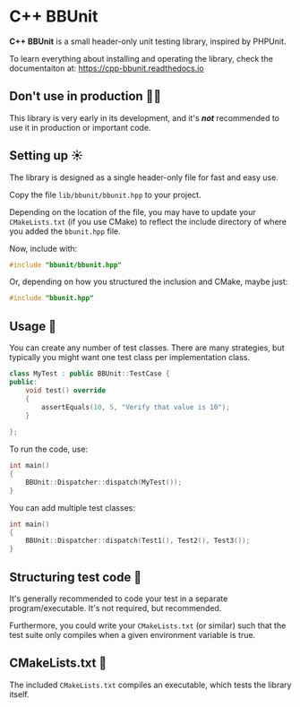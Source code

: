 # C++ BBUnit

**C++ BBUnit** is a small header-only unit testing library, inspired
by PHPUnit.

To learn everything about installing and operating the library, check the documentaiton at: https://cpp-bbunit.readthedocs.io

## Don't use in production :guardsman:

This library is very early in its development, and it's **_not_** recommended to
use it in production or important code.

## Setting up :sunny:
The library is designed as a single header-only file for fast and easy use.

Copy the file ``lib/bbunit/bbunit.hpp`` to your project.

Depending on the location of the file, you may have to update your ``CMakeLists.txt`` (if you use CMake)
to reflect the include directory of where you added the ``bbunit.hpp`` file.

Now, include with:
````c++
#include "bbunit/bbunit.hpp"
````
Or, depending on how you structured the inclusion and CMake, maybe just:
````c++
#include "bbunit.hpp"
````

## Usage :hammer:
You can create any number of test classes. There are many strategies,
but typically you might want one test class per implementation class.

````c++
class MyTest : public BBUnit::TestCase {
public:
    void test() override
    {
        assertEquals(10, 5, "Verify that value is 10");
    }
    
};
````

To run the code, use:

````c++
int main()
{
    BBUnit::Dispatcher::dispatch(MyTest());
}
````

You can add multiple test classes:

````c++
int main()
{
    BBUnit::Dispatcher::dispatch(Test1(), Test2(), Test3());
}
````

## Structuring test code :wrench:
It's generally recommended to code your test in a separate program/executable.
It's not required, but recommended.

Furthermore, you could write your ``CMakeLists.txt`` (or similar) such that
the test suite only compiles when a given environment variable is true.

## CMakeLists.txt :page_with_curl:
The included ``CMakeLists.txt`` compiles an executable, which 
tests the library itself.
